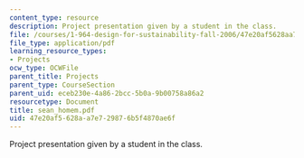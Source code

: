 ```yaml
---
content_type: resource
description: Project presentation given by a student in the class.
file: /courses/1-964-design-for-sustainability-fall-2006/47e20af5628aa7e729876b5f4870ae6f_sean_homem.pdf
file_type: application/pdf
learning_resource_types:
- Projects
ocw_type: OCWFile
parent_title: Projects
parent_type: CourseSection
parent_uid: eceb230e-4a86-2bcc-5b0a-9b00758a86a2
resourcetype: Document
title: sean_homem.pdf
uid: 47e20af5-628a-a7e7-2987-6b5f4870ae6f
---
```

Project presentation given by a student in the class.

